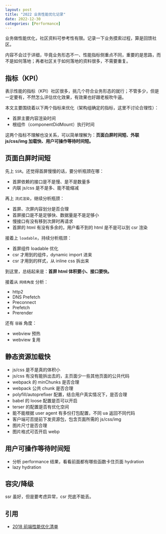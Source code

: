 ```yaml
---
layout: post
title: "2022 业务性能优化记录"
date: 2022-12-30
categories: [Performance]
---
```


业务做性能优化，社区资料可参考性有限。记录一下业务摸索过程，算是回馈社区。

内容不会过于详细，毕竟业务形态不一、性能指标侧重点不同，重要的是思路，而不是如何落地；再者社区关于如何落地的资料很多，不需要重复。

## 指标（KPI）

表示性能的指标（KPI）社区很多，挑几个符合业务形态的就行；不管多少，但是一定要有，不然怎么评估优化效果，有效果也好跟老板吹牛逼。

本文主要围绕着以下两个指标来优化（架构组确定的指标，这里不讨论合理性）：
- 首屏主要内容渲染时间
- 根组件（componentDidMount）执行时间

这两个指标不理解也没关系，可以简单理解为：**页面白屏时间短、外联 js/css/img 加载快、用户可操作等待时间短。**

## 页面白屏时间短

先上 `SSR`。还觉得首屏慢慢的话，要分析瓶颈在哪：
- 首屏依赖的接口是不是慢、是不是数量多
- 内联 js/css 是不是多、能不能缩减

再上 `流式渲染`，继续分析瓶颈：
- 首屏、次屏内容划分是否合理
- 首屏接口是不是足够快、数据量是不是足够小
- 慢接口有没有移到次屏时再请求
- 首屏的 html 有没有多余的，用户看不到的 html 是不是可以到 csr 渲染

接着上 `loadable`，持续分析瓶颈：
- 首屏组件 loadable 优化
- csr 才用到的组件，dynamic import 进来
- csr 才用到的样式，从 inline css 拆出来

到这里，总结起来是：**首屏 html 体积要小、接口要快。**

接着从 `网络角度` 分析：
- http2
- DNS Prefetch
- Preconnect
- Prefetch
- Prerender

还有 `容器` 角度：
- webview 预热
- webview 复用

## 静态资源加载快

- js/css 是不是真的体积小
- js/css 有没有能拆出去的，主页面少一些其他页面的公共代码
- webpack 的 minChunks 是否合理
- webpack 公共 chunk 是否合理
- polyfill/autoprefixer 配置，结合用户真实情况下，是否合理
- babel 的 loose 配置是否可以开启
- terser 的配置是否有优化空间
- 能不能根据 user agent 有多份打包配置，不同 ua 返回不同代码
- 客户端可否提前下发资源包，包含页面所需的 js/css/img
- 图片尺寸是否合理
- 图片格式可否开启 webp

## 用户可操作等待时间短

- 分析 performance 结果，看看前面都有哪些函数卡住页面 hydration
- lazy hydration

## 容灾/降级

ssr 虽好，但是要考虑异常，csr 兜底不能丢。

## 引用

- [2018 前端性能优化清单](https://juejin.cn/post/6844903568130965517)

